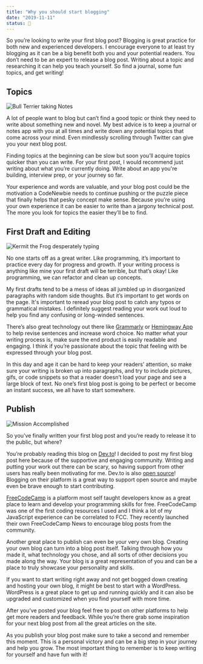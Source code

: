 ```yaml
---
title: "Why you should start blogging"
date: "2019-11-11"
status: 🌻
---
```


So you’re looking to write your first blog post? Blogging is great practice for both new and experienced developers. I encourage everyone to at least try blogging as it can be a big benefit both you and your potential readers. You don’t need to be an expert to release a blog post. Writing about a topic and researching it can help you teach yourself. So find a journal, some fun topics, and get writing!

## Topics

![Bull Terrier taking Notes](https://media.giphy.com/media/dQpUkK59l5Imxsh8jN/giphy.gif)

A lot of people want to blog but can’t find a good topic or think they need to write about something new and novel. My best advice is to keep a journal or notes app with you at all times and write down any potential topics that come across your mind. Even mindlessly scrolling through Twitter can give you your next blog post.

Finding topics at the beginning can be slow but soon you’ll acquire topics quicker than you can write. For your first post, I would recommend just writing about what you’re currently doing. Write about an app you're building, interview prep, or your journey so far.

Your experience and words are valuable, and your blog post could be the motivation a CodeNewbie needs to continue pushing or the puzzle piece that finally helps that pesky concept make sense. Because you’re using your own experience it can be easier to write than a jargony technical post. The more you look for topics the easier they’ll be to find.

## First Draft and Editing

![Kermit the Frog desperately typing](https://media.giphy.com/media/XIqCQx02E1U9W/giphy.gif)

No one starts off as a great writer. Like programming, it’s important to practice every day for progress and growth. If your writing process is anything like mine your first draft will be terrible, but that’s okay! Like programming, we can refactor and clean up concepts.

My first drafts tend to be a mess of ideas all jumbled up in disorganized paragraphs with random side thoughts. But it’s important to get words on the page. It's important to reread your blog post to catch any typos or grammatical mistakes. I definitely suggest reading your work out loud to help you find any confusing or long-winded sentences.

There’s also great technology out there like [Grammarly](https://www.grammarly.com/) or [Hemingway App](http://www.hemingwayapp.com/) to help revise sentences and increase word choice. No matter what your writing process is, make sure the end product is easily readable and engaging. I think if you’re passionate about the topic that feeling with be expressed through your blog post.

In this day and age it can be hard to keep your readers’ attention, so make sure your writing is broken up into paragraphs, and try to include pictures, gifs, or code snippets so that a reader doesn’t load your page and see a large block of text. No one’s first blog post is going to be perfect or become an instant success, we all have to start somewhere.

## Publish

![Mission Accomplished](https://media.giphy.com/media/8UF0EXzsc0Ckg/giphy.gif)

So you’ve finally written your first blog post and you’re ready to release it to the public, but where?

You’re probably reading this blog on [Dev.to](https://dev.to/)! I decided to post my first blog post here because of the supportive and engaging community. Writing and putting your work out there can be scary, so having support from other users has really been motivating for me. Dev.to is also [open source](https://github.com/thepracticaldev/dev.to#contributing)! Blogging on their platform is a great way to support open source and maybe even be brave enough to start contributing.

[FreeCodeCamp](https://www.freecodecamp.org/) is a platform most self taught developers know as a great place to learn and develop your programming skills for free. FreeCodeCamp was one of the first coding resources I used and I think a lot of my JavaScript experience can be correlated to FCC. They recently launched their own FreeCodeCamp News to encourage blog posts from the community.

Another great place to publish can even be your very own blog. Creating your own blog can turn into a blog post itself. Talking through how you made it, what technology you chose, and all sorts of other decisions you made along the way. Your blog is a great representation of you and can be a place to truly showcase your personality and skills.

If you want to start writing right away and not get bogged down creating and hosting your own blog, it might be best to start with a WordPress. WordPress is a great place to get up and running quickly and it can also be upgraded and customized when you find yourself with more time.

After you’ve posted your blog feel free to post on other platforms to help get more readers and feedback. While you’re there grab some inspiration for your next blog post from all the great articles on the site.

As you publish your blog post make sure to take a second and remember this moment. This is a personal victory and can be a big step in your journey and help you grow. The most important thing to remember is to keep writing for yourself and have fun with it!
